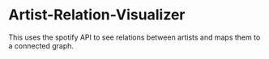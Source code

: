# Artist-Relation-Visualizer
This uses the spotify API to see relations between artists and maps them to a connected graph.
